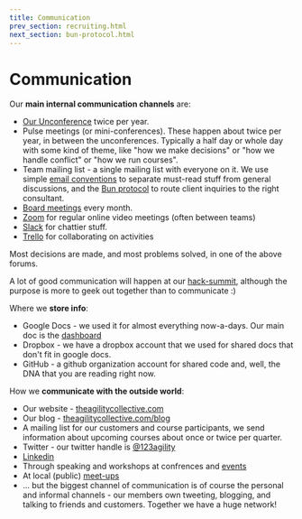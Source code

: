 ```yaml
---
title: Communication
prev_section: recruiting.html
next_section: bun-protocol.html
---
```


Communication
=============

Our **main internal communication channels** are:

-   [Our Unconference](unconference.html) twice per year.
-   Pulse meetings (or mini-conferences). These happen about twice per year, in between the unconferences. Typically a half day or whole day with some kind of theme, like "how we make decisions" or "how we handle conflict" or "how we run courses".
-   Team mailing list - a single mailing list with everyone on it. We use simple [email conventions](email-conventions.html) to separate must-read stuff from general discussions, and the [Bun protocol](bun-protocol.html) to route client inquiries to the right consultant.
-   [Board meetings](board.html) every month.
-   [Zoom](http://zoom.com) for regular online video meetings (often between teams) 
-   [Slack](http://www.slack.com) for chattier stuff.
-   [Trello](http://trello.com) for collaborating on activities


Most decisions are made, and most problems solved, in one of the above forums.

A lot of good communication will happen at our [hack-summit](hack-summit.html), although the purpose is more to geek out together than to communicate :)

Where we **store info**:

-   Google Docs - we used it for almost everything now-a-days. Our main doc is the [dashboard](dashboard.html)
-   Dropbox - we have a dropbox account that we used for shared docs that don't fit in google docs.
-   GitHub - a github organization account for shared code and, well, the DNA that you are reading right now.

How we **communicate with the outside world**:

-   Our website - [theagilitycollective.com](http://theagilitycollective.com)
-   Our blog - [theagilitycollective.com/blog](http://theagilitycollective.com/blog)
-   A mailing list for our customers and course participants, we send information about upcoming courses about once or twice per quarter.
-   Twitter - our twitter handle is [@123agility](https://twitter.com/123agility/)
-   [Linkedin](https://www.linkedin.com/company-beta/18158595/)
-   Through speaking and workshops at confrences and [events](http://theagilitycollective.com/tag/speaking/)
-   At local (public) [meet-ups](http://theagilitycollective.com/tag/meetup/)
-   ... but the biggest channel of communication is of course the personal and informal channels - our members own tweeting, blogging, and talking to friends and customers. Together we have a huge network!
